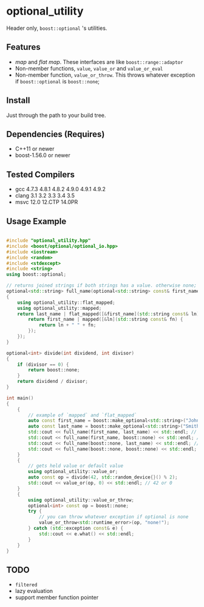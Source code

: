 # optional_utility

Header only, `boost::optional` 's utilities.

## Features

 * *map* and *flat map*. These interfaces are like `boost::range::adaptor`
 * Non-member functions, `value`, `value_or` and `value_or_eval`
 * Non-member function, `value_or_throw`. This throws whatever exception if `boost::optional` is `boost::none`;

## Install

Just through the path to your build tree.

## Dependencies (Requires)

 * C++11 or newer
 * boost-1.56.0 or newer

## Tested Compilers

 * gcc 4.7.3 4.8.1 4.8.2 4.9.0 4.9.1 4.9.2
 * clang 3.1 3.2 3.3 3.4 3.5
 * msvc 12.0 12.CTP 14.0PR

## Usage Example

```cpp

#include "optional_utility.hpp"
#include <boost/optional/optional_io.hpp>
#include <iostream>
#include <random>
#include <stdexcept>
#include <string>
using boost::optional;

// returns joined strings if both strings has a value. otherwise none;
optional<std::string> full_name(optional<std::string> const& first_name, optional<std::string> const& last_name)
{
    using optional_utility::flat_mapped;
    using optional_utility::mapped;
    return last_name | flat_mapped([&first_name](std::string const& ln) {
        return first_name | mapped([&ln](std::string const& fn) {
            return ln + " " + fn;
        });
    });
}

optional<int> divide(int dividend, int divisor)
{
    if (divisor == 0) {
        return boost::none;
    }
    return dividend / divisor;
}

int main()
{
    {
        // example of `mapped` and `flat_mapped`
        auto const first_name = boost::make_optional<std::string>("John");
        auto const last_name = boost::make_optional<std::string>("Smith");
        std::cout << full_name(first_name, last_name) << std::endl; // John Smith
        std::cout << full_name(first_name, boost::none) << std::endl; // --
        std::cout << full_name(boost::none, last_name) << std::endl; // --
        std::cout << full_name(boost::none, boost::none) << std::endl; // -- 
    }
    {
        // gets held value or default value
        using optional_utility::value_or;
        auto const op = divide(42, std::random_device{}() % 2);
        std::cout << value_or(op, 0) << std::endl; // 42 or 0
    }
    {
        using optional_utility::value_or_throw;
        optional<int> const op = boost::none;
        try {
            // you can throw whatever exception if optional is none
            value_or_throw<std::runtime_error>(op, "none!");
        } catch (std::exception const& e) {
            std::cout << e.what() << std::endl;
        }
    }
}

```

## TODO

 * `filtered`
 * lazy evaluation
 * support member function pointer